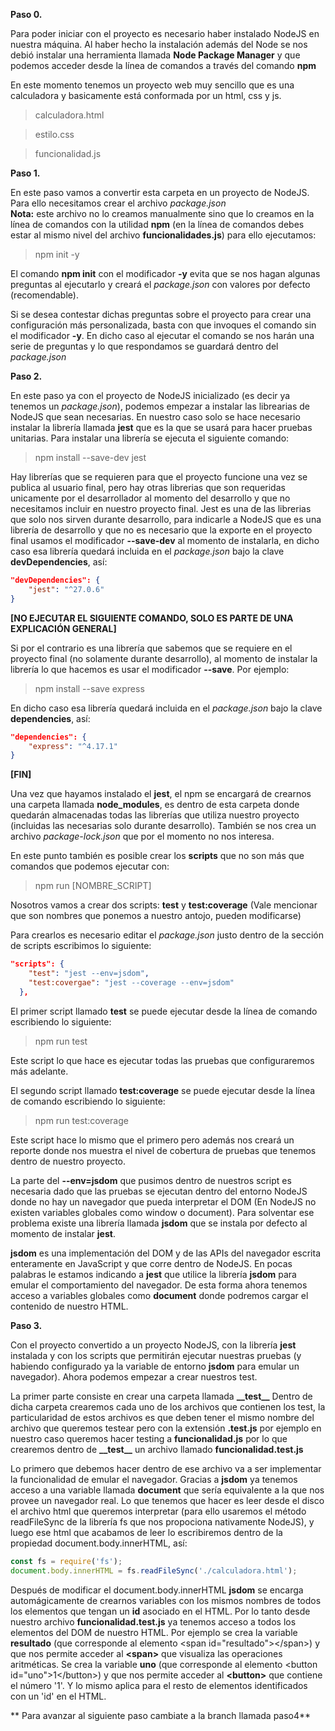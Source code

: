 **Paso 0.**

Para poder iniciar con el proyecto es necesario haber instalado NodeJS en nuestra máquina. Al haber hecho la instalación además del Node se nos debió instalar una herramienta llamada **Node Package Manager** y que podemos acceder desde la línea de comandos a través del comando **npm**

En este momento tenemos un proyecto web muy sencillo que es una calculadora y basicamente está conformada por un html, css y js.
>calculadora.html

>estilo.css

>funcionalidad.js


**Paso 1.**

En este paso vamos a convertir esta carpeta en un proyecto de NodeJS.
Para ello necesitamos crear el archivo *package.json*  
**Nota:** este archivo no lo creamos manualmente sino que lo creamos en la línea de comandos con la utilidad **npm** (en la línea de comandos debes estar al mismo nivel del archivo **funcionalidades.js**) para ello ejecutamos:

>npm init -y

El comando **npm init** con el modificador **-y**  evita que se nos hagan algunas preguntas al ejecutarlo y creará el *package.json* con valores por defecto (recomendable).

Si se desea contestar dichas preguntas sobre el proyecto para crear una configuración más personalizada, basta con que invoques el comando sin el modificador **-y**. En dicho caso al ejecutar el comando se nos harán una serie de preguntas y lo que respondamos se guardará dentro del *package.json*


**Paso 2.**

En este paso ya con el proyecto de NodeJS inicializado (es decir ya tenemos un *package.json*), podemos empezar a instalar las librearias de NodeJS que sean necesarias. En nuestro caso solo se hace necesario instalar la librería llamada **jest** que es la que se usará para hacer pruebas unitarias.
Para instalar una librería se ejecuta el siguiente comando:

>npm install --save-dev jest

Hay librerías que se requieren para que el proyecto funcione una vez se publica al usuario final, pero hay otras librerias que son requeridas unicamente por el desarrollador al momento del desarrollo y que no necesitamos incluir en nuestro proyecto final. Jest es una de las librerias que solo nos sirven durante desarrollo, para indicarle a NodeJS que es una librería de desarrollo y que no es necesario que la exporte en el proyecto final usamos el modificador **--save-dev** al momento de instalarla, en dicho caso esa librería quedará incluida en el *package.json*  bajo la clave **devDependencies**, así:
```json
"devDependencies": {
    "jest": "^27.0.6"
}
```

**[NO EJECUTAR EL SIGUIENTE COMANDO, SOLO ES PARTE DE UNA EXPLICACIÓN GENERAL]**

Si por el contrario es una librería que sabemos que se requiere en el proyecto final (no solamente durante desarrollo), al momento de instalar la librería lo que hacemos es usar el modificador **--save**. Por ejemplo:

>npm install --save express

En dicho caso esa librería quedará incluida en el *package.json*  bajo la clave **dependencies**, así:
```json
"dependencies": {
    "express": "^4.17.1"
}
```
**[FIN]**



Una vez que hayamos instalado el **jest**, el npm se encargará de crearnos una carpeta llamada **node_modules**, es dentro de esta carpeta donde quedarán almacenadas todas las librerías que utiliza nuestro proyecto (incluidas las necesarias solo durante desarrollo). También se nos crea un archivo *package-lock.json* que por el momento no nos interesa.

En este punto también es posible crear los **scripts** que no son más que comandos que podemos ejecutar con:

>npm run [NOMBRE_SCRIPT]

Nosotros vamos a crear dos scripts:  **test** y **test:coverage**   (Vale mencionar que son nombres que ponemos a nuestro antojo, pueden modificarse)

Para crearlos es necesario editar el *package.json* justo dentro de la sección de scripts escribimos lo siguiente:

```json
"scripts": {
    "test": "jest --env=jsdom",
    "test:covergae": "jest --coverage --env=jsdom"
  },
```

El primer script llamado **test** se puede ejecutar desde la línea de comando escribiendo lo siguiente:
>npm run test

Este script lo que hace es ejecutar todas las pruebas que configuraremos más adelante.

El segundo script llamado **test:coverage** se puede ejecutar desde la línea de comando escribiendo lo siguiente:
>npm run test:coverage

Este script hace lo mismo que el primero pero además nos creará un reporte donde nos muestra el nivel de cobertura de pruebas que tenemos dentro de nuestro proyecto.

La parte del **--env=jsdom** que pusimos dentro de nuestros script es necesaria dado que las pruebas se ejecutan dentro del entorno NodeJS donde no hay un navegador que pueda interpretar el DOM (En NodeJS no existen variables globales como window o document). Para solventar ese problema existe una librería llamada **jsdom** que se instala por defecto al momento de instalar **jest**.

**jsdom** es una implementación del DOM y de las APIs del navegador escrita enteramente en JavaScript y que corre dentro de NodeJS. En pocas palabras le estamos indicando a **jest** que utilice la librería **jsdom** para emular el comportamiento del navegador. De esta forma ahora tenemos acceso a variables globales como **document** donde podremos cargar el contenido de nuestro HTML.


**Paso 3.**

Con el proyecto convertido a un proyecto NodeJS, con la librería **jest** instalada y con los scripts que permitirán ejecutar nuestras pruebas (y habiendo configurado ya la variable de entorno **jsdom** para emular un navegador). Ahora podemos empezar a crear nuestros test.

La primer parte consiste en crear una carpeta llamada **\_\_test\_\_**
Dentro de dicha carpeta crearemos cada uno de los archivos que contienen los test, la particularidad de estos archivos es que deben tener el mismo nombre del archivo que queremos testear pero con la extensión **.test.js**  por ejemplo en nuestro caso queremos hacer testing a **funcionalidad.js** por lo que crearemos dentro de **\_\_test\_\_** un archivo llamado **funcionalidad.test.js**

Lo primero que debemos hacer dentro de ese archivo va a ser implementar la funcionalidad de emular el navegador. Gracias a **jsdom** ya tenemos acceso a una variable llamada **document** que sería equivalente a la que nos provee un navegador real. Lo que tenemos que hacer es leer desde el disco el archivo html que queremos interpretar (para ello usaremos el método readFileSync de la librería fs que nos propociona nativamente NodeJS), y luego ese html que acabamos de leer lo escribiremos dentro de la propiedad document.body.innerHTML, así:

```js
const fs = require('fs');
document.body.innerHTML = fs.readFileSync('./calculadora.html');
```

Después de modificar el document.body.innerHTML **jsdom** se encarga automágicamente de crearnos variables con los mismos nombres de todos los elementos que tengan un **id** asociado en el HTML. Por lo tanto desde nuestro archivo **funcionalidad.test.js** ya tenemos acceso a todos los elementos del DOM de nuestro HTML. Por ejemplo se crea la variable **resultado** (que corresponde al elemento \<span id="resultado"\>\</span\>) y que nos permite acceder al **\<span\>** que visualiza las operaciones aritméticas. Se crea la variable **uno** (que corresponde al elemento \<button id="uno"\>1\</button\>) y que nos permite acceder al **\<button\>** que contiene el número '1'. Y lo mismo aplica para el resto de elementos identificados con un 'id' en el HTML.

** Para avanzar al siguiente paso cambiate a la branch llamada  paso4**